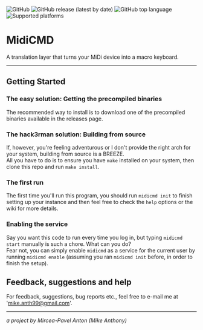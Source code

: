 ![GitHub](https://img.shields.io/github/license/mikeanth-dev/midicmd?style=for-the-badge)
![GitHub release (latest by date)](https://img.shields.io/github/v/release/mikeanth-dev/midicmd?style=for-the-badge)
![GitHub top language](https://img.shields.io/github/languages/top/mikeanth-dev/midicmd?style=for-the-badge)
![Supported platforms](https://img.shields.io/badge/Platform-Linux-red?style=for-the-badge)

# MidiCMD

A translation layer that turns your MiDi device into a macro keyboard.

---

## Getting Started

### The easy solution: Getting the precompiled binaries

The recommended way to install is to download one of the precompiled binaries available in the releases page.  

### The hack3rman solution: Building from source

If, however, you're feeling adventurous or I don't provide the right arch for your system, building from source is a BREEZE.  
All you have to do is to ensure you have `make` installed on your system, then clone this repo and run `make install`.

### The first run

The first time you'll run this program, you should run `midicmd init` to finish setting up your instance and then feel free to check the `help` options or the wiki for more details.

### Enabling the service

Say you want this code to run every time you log in, but typing `midicmd start` manually is such a chore. What can you do?  
Fear not, you can simply enable `midicmd` as a service for the current user by running `midicmd enable` (assuming you ran `midicmd init` before, in order to finish the setup).

## Feedback, suggestions and help

For feedback, suggestions, bug reports etc., feel free to e-mail me at 'mike.anth99@gmail.com'.

---

_a project by Mircea-Pavel Anton (Mike Anthony)_

